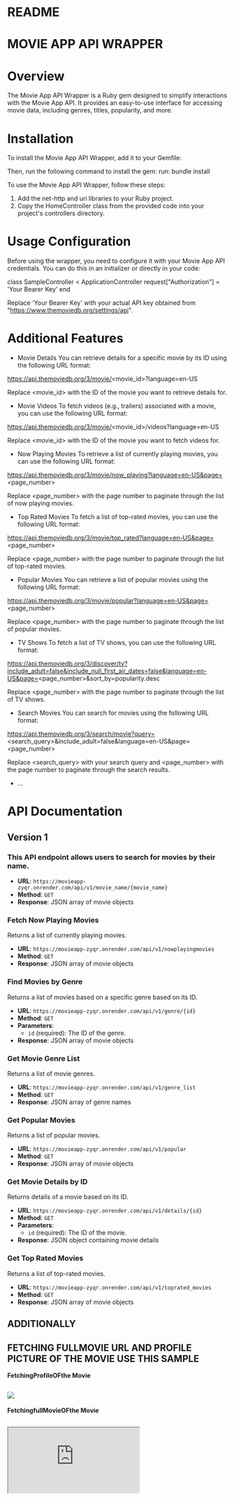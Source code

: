 # README
# MOVIE APP API WRAPPER
# Overview
The Movie App API Wrapper is a Ruby gem designed to simplify interactions with the Movie App API. It provides an easy-to-use interface for accessing movie data, including genres, titles, popularity, and more.

# Installation
To install the Movie App API Wrapper, add it to your Gemfile:

Then, run the following command to install the gem:
run: bundle install

To use the Movie App API Wrapper, follow these steps:
1. Add the net-http and uri libraries to your Ruby project.
2. Copy the HomeController class from the provided code into your project's controllers directory.

# Usage Configuration
Before using the wrapper, you need to configure it with your Movie App API credentials. You can do this in an initializer or directly in your code:

class SampleController < ApplicationController
request["Authorization"] = 'Your Bearer Key'
end

Replace 'Your Bearer Key' with your actual API key obtained from "https://www.themoviedb.org/settings/api".

# Additional Features
* Movie Details
You can retrieve details for a specific movie by its ID using the following URL format:

https://api.themoviedb.org/3/movie/<movie_id>?language=en-US

Replace <movie_id> with the ID of the movie you want to retrieve details for.

* Movie Videos
To fetch videos (e.g., trailers) associated with a movie, you can use the following URL format:

https://api.themoviedb.org/3/movie/<movie_id>/videos?language=en-US

Replace <movie_id> with the ID of the movie you want to fetch videos for.

* Now Playing Movies
To retrieve a list of currently playing movies, you can use the following URL format:

https://api.themoviedb.org/3/movie/now_playing?language=en-US&page=<page_number>

Replace <page_number> with the page number to paginate through the list of now playing movies.

* Top Rated Movies
To fetch a list of top-rated movies, you can use the following URL format:

https://api.themoviedb.org/3/movie/top_rated?language=en-US&page=<page_number>

Replace <page_number> with the page number to paginate through the list of top-rated movies.

* Popular Movies
You can retrieve a list of popular movies using the following URL format:

https://api.themoviedb.org/3/movie/popular?language=en-US&page=<page_number>

Replace <page_number> with the page number to paginate through the list of popular movies.

* TV Shows
To fetch a list of TV shows, you can use the following URL format:

https://api.themoviedb.org/3/discover/tv?include_adult=false&include_null_first_air_dates=false&language=en-US&page=<page_number>&sort_by=popularity.desc

Replace <page_number> with the page number to paginate through the list of TV shows.

* Search Movies
You can search for movies using the following URL format:

https://api.themoviedb.org/3/search/movie?query=<search_query>&include_adult=false&language=en-US&page=<page_number>

Replace <search_query> with your search query and <page_number> with the page number to paginate through the search results.
* ...

# API Documentation

## Version 1

### This API endpoint allows users to search for movies by their name.
- **URL**: `https://movieapp-zyqr.onrender.com/api/v1/movie_name/{movie_name}`
- **Method**: `GET`
- **Response**: JSON array of movie objects

### Fetch Now Playing Movies

Returns a list of currently playing movies.

- **URL**: `https://movieapp-zyqr.onrender.com/api/v1/nowplayingmovies`
- **Method**: `GET`
- **Response**: JSON array of movie objects

### Find Movies by Genre

Returns a list of movies based on a specific genre based on its ID.

- **URL**: `https://movieapp-zyqr.onrender.com/api/v1/genre/{id}`
- **Method**: `GET`
- **Parameters**:
  - `id` (required): The ID of the genre.
- **Response**: JSON array of movie objects

### Get Movie Genre List

Returns a list of movie genres.

- **URL**: `https://movieapp-zyqr.onrender.com/api/v1/genre_list`
- **Method**: `GET`
- **Response**: JSON array of genre names

### Get Popular Movies

Returns a list of popular movies.

- **URL**: `https://movieapp-zyqr.onrender.com/api/v1/popular`
- **Method**: `GET`
- **Response**: JSON array of movie objects

### Get Movie Details by ID

Returns details of a movie based on its ID.

- **URL**: `https://movieapp-zyqr.onrender.com/api/v1/details/{id}`
- **Method**: `GET`
- **Parameters**:
  - `id` (required): The ID of the movie.
- **Response**: JSON object containing movie details

### Get Top Rated Movies

Returns a list of top-rated movies.

- **URL**: `https://movieapp-zyqr.onrender.com/api/v1/toprated_movies`
- **Method**: `GET`
- **Response**: JSON array of movie objects

## ADDITIONALLY

## FETCHING FULLMOVIE URL AND PROFILE PICTURE OF THE MOVIE USE THIS SAMPLE

**FetchingProfileOFthe Movie**
## <img src="https://image.tmdb.org/t/p/w500 + poster_path ">

 **FetchingfullMovieOFthe Movie**
## <iframe src="https://www.2embed.stream/embed/movie/ + movie id">
